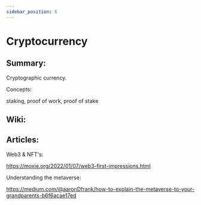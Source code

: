 ```yaml
---
sidebar_position: 6
---
```


# Cryptocurrency

## Summary:

Cryptographic currency.

Concepts:

staking,
proof of work,
proof of stake




## Wiki:



## Articles:

Web3 & NFT's:

https://moxie.org/2022/01/07/web3-first-impressions.html

Understanding the metaverse:

https://medium.com/@aaronDfrank/how-to-explain-the-metaverse-to-your-grandparents-b6f6acae17ed




